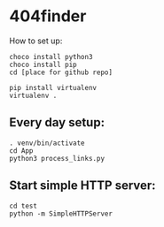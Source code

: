 # 404finder

How to set up:

    choco install python3
    choco install pip
    cd [place for github repo]

    pip install virtualenv
    virtualenv .

Every day setup:
---------------
    . venv/bin/activate
    cd App
    python3 process_links.py


Start simple HTTP server:
------------------------
    cd test
    python -m SimpleHTTPServer

